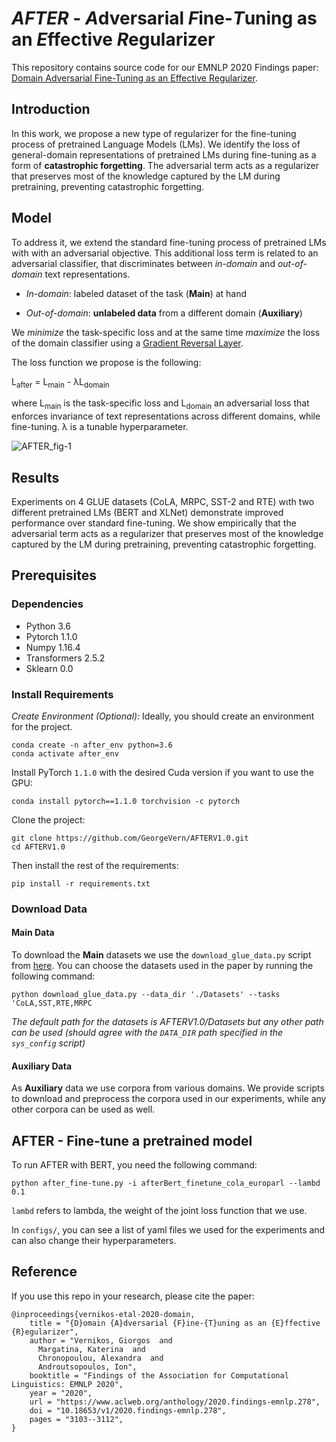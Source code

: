 # *AFTER* - *A*dversarial *F*ine-*T*uning as an *E*ffective *R*egularizer
This repository contains source code for our EMNLP 2020 Findings paper: [Domain Adversarial Fine-Tuning as an Effective Regularizer](https://www.aclweb.org/anthology/2020.findings-emnlp.278/).

## Introduction
In this work, we propose a new type of regularizer for the fine-tuning process of pretrained Language Models (LMs). We identify the loss of general-domain representations of pretrained LMs during fine-tuning as a form of **catastrophic forgetting**.
 The adversarial term acts as a regularizer that preserves most of the knowledge captured by the LM during pretraining, preventing catastrophic forgetting. 
 
## Model
To address it, we extend the standard fine-tuning process of pretrained LMs with with an adversarial objective. This additional loss term is related to an adversarial classifier, that discriminates between *in-domain* and *out-of-domain* text representations. 

- *In-domain*: labeled dataset of the task (**Main**) at hand 

- *Out-of-domain*: **unlabeled data** from a different domain (**Auxiliary**)

We *minimize* the task-specific loss and at the same time *maximize* the loss of the domain classifier using a [Gradient Reversal Layer](https://jmlr.org/papers/v17/15-239.html).

The loss function we propose is the following:

L<sub>after</sub> = L<sub>main</sub> - λL<sub>domain</sub>

where L<sub>main</sub> is the task-specific loss and L<sub>domain</sub> an adversarial loss that enforces invariance of text representations across different domains, while fine-tuning. 
λ is a tunable hyperparameter.
 

![AFTER_fig-1](https://user-images.githubusercontent.com/30960204/95763721-b88d2500-0caf-11eb-9220-c8d1df3b62ee.jpg)

## Results 

Experiments on 4 GLUE datasets (CoLA, MRPC, SST-2 and RTE) wιth two different pretrained LMs (BERT and XLNet) demonstrate improved performance over standard fine-tuning.
We show empirically that the adversarial term acts as a regularizer that preserves most of the knowledge captured by the LM during pretraining, preventing catastrophic forgetting. 


## Prerequisites
### Dependencies
* Python 3.6
* Pytorch 1.1.0
* Numpy 1.16.4
* Transformers 2.5.2
* Sklearn 0.0

### Install Requirements
*Create Environment (Optional):* Ideally, you should create an environment for the project.

    conda create -n after_env python=3.6
    conda activate after_env
Install PyTorch `1.1.0` with the desired Cuda version if you want to use the GPU:

    conda install pytorch==1.1.0 torchvision -c pytorch

Clone the project:

```
git clone https://github.com/GeorgeVern/AFTERV1.0.git
cd AFTERV1.0
```

Then install the rest of the requirements:

    pip install -r requirements.txt

### Download Data
#### Main Data
To download the **Main** datasets we use the `download_glue_data.py` script from [here](https://gist.github.com/W4ngatang/60c2bdb54d156a41194446737ce03e2e). You can choose the datasets used in the paper by running the following command:

    python download_glue_data.py --data_dir './Datasets' --tasks 'CoLA,SST,RTE,MRPC

*The default path for the datasets is AFTERV1.0/Datasets but any other path can be used (should agree with the `DATA_DIR` path specified in the `sys_config` script)*

#### Auxiliary Data
As **Auxiliary** data we use corpora from various domains. We provide scripts to download and preprocess the corpora used in our experiments, while any other corpora can be used as well.


## AFTER - Fine-tune a pretrained model

To run AFTER with BERT, you need the following command:

    python after_fine-tune.py -i afterBert_finetune_cola_europarl --lambd 0.1

`lambd` refers to lambda, the weight of the joint loss function that we use.


In `configs/`, you can see a list of yaml files we used for the experiments and can also change their hyperparameters. 

## Reference
If you use this repo in your research, please cite the paper:

    @inproceedings{vernikos-etal-2020-domain,
        title = "{D}omain {A}dversarial {F}ine-{T}uning as an {E}ffective {R}egularizer",
        author = "Vernikos, Giorgos  and
          Margatina, Katerina  and
          Chronopoulou, Alexandra  and
          Androutsopoulos, Ion",
        booktitle = "Findings of the Association for Computational Linguistics: EMNLP 2020",
        year = "2020",
        url = "https://www.aclweb.org/anthology/2020.findings-emnlp.278",
        doi = "10.18653/v1/2020.findings-emnlp.278",
        pages = "3103--3112",
    }
    
